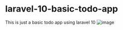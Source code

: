 # laravel-10-basic-todo-app
This is just a basic todo app using laravel 10
![image](https://github.com/santosraj38/laravel-10-basic-todo-app/assets/28124886/e2b29da6-4ee3-47ad-878e-2f4b064dd16d)
